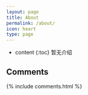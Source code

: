 ```yaml
---
layout: page
title: About
permalink: /about/
icon: heart
type: page
---
```


* content
{:toc}
暂无介绍

## Comments

{% include comments.html %}
